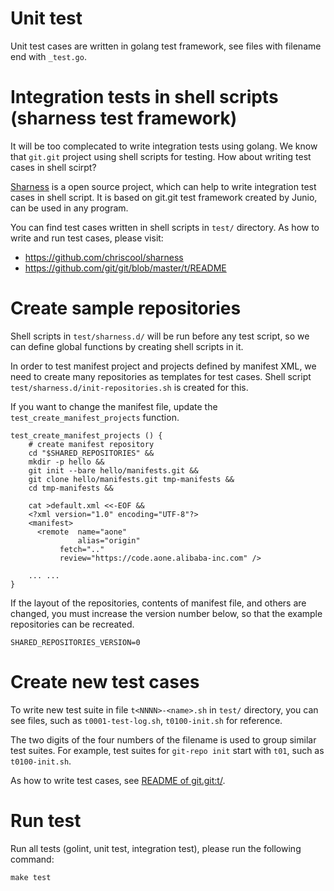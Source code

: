 # Unit test

Unit test cases are written in golang test framework, see files with filename
end with `_test.go`.


# Integration tests in shell scripts (sharness test framework)

It will be too complecated to write integration tests using golang. We know
that `git.git` project using shell scripts for testing.  How about writing
test cases in shell scirpt?

[Sharness](https://github.com/chriscool/sharness) is a open source project,
which can help to write integration test cases in shell script. It is based
on git.git test framework created by Junio, can be used in any program.

You can find test cases written in shell scripts in `test/` directory.
As how to write and run test cases, please visit:

* https://github.com/chriscool/sharness
* https://github.com/git/git/blob/master/t/README


# Create sample repositories

Shell scripts in `test/sharness.d/` will be run before any test script, so we
can define global functions by creating shell scripts in it.

In order to test manifest project and projects defined by manifest XML, we
need to create many repositories as templates for test cases.  Shell script
` test/sharness.d/init-repositories.sh` is created for this.

If you want to change the manifest file, update the `test_create_manifest_projects`
function.

    test_create_manifest_projects () {
    	# create manifest repository
    	cd "$SHARED_REPOSITORIES" &&
    	mkdir -p hello &&
    	git init --bare hello/manifests.git &&
    	git clone hello/manifests.git tmp-manifests &&
    	cd tmp-manifests &&
    
    	cat >default.xml <<-EOF &&
    	<?xml version="1.0" encoding="UTF-8"?>
    	<manifest>
    	  <remote  name="aone"
    	           alias="origin"
    		   fetch=".."
    		   review="https://code.aone.alibaba-inc.com" />
    
        ... ...
    }

If the layout of the repositories, contents of manifest file, and others are
changed, you must increase the version number below, so that the example
repositories can be recreated.

    SHARED_REPOSITORIES_VERSION=0


# Create new test cases

To write new test suite in file `t<NNNN>-<name>.sh` in `test/` directory,
you can see files, such as `t0001-test-log.sh`, `t0100-init.sh` for reference.

The two digits of the four numbers of the filename is used to group similar
test suites.  For example, test suites for `git-repo init` start with `t01`,
such as `t0100-init.sh`.

As how to write test cases, see [README of git.git:t/](https://github.com/git/git/blob/master/t/README).

# Run test

Run all tests (golint, unit test, integration test), please run the following command:

    make test
